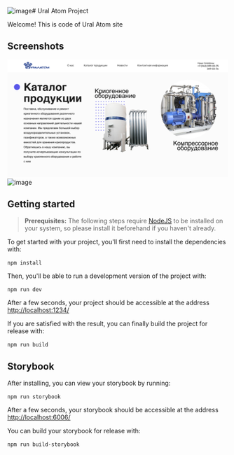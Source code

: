 ![image](https://github.com/zluxy/UralAtom/assets/48005934/cca46252-ec2b-4b9b-a92f-a5e0d3488dcc)# Ural Atom Project

Welcome! This is code of Ural Atom site 

## Screenshots
<img width="1470" alt="image" src="screenshots/Katalog Produksii - page.png">

<img width="1370" alt="image" src="https://github.com/zluxy/zluxiaweather/blob/main/iconsdemo1.png">



## Getting started

> **Prerequisites:**
> The following steps require [NodeJS](https://nodejs.org/en/) to be installed on your system, so please
> install it beforehand if you haven't already.

To get started with your project, you'll first need to install the dependencies with:

```
npm install
```

Then, you'll be able to run a development version of the project with:

```
npm run dev
```

After a few seconds, your project should be accessible at the address
[http://localhost:1234/](http://localhost:1234/)


If you are satisfied with the result, you can finally build the project for release with:

```
npm run build
```

## Storybook

After installing, you can view your storybook by running:

```
npm run storybook
```

After a few seconds, your storybook should be accessible at the address
[http://localhost:6006/](http://localhost:6006/)

You can build your storybook for release with:

```
npm run build-storybook
```
